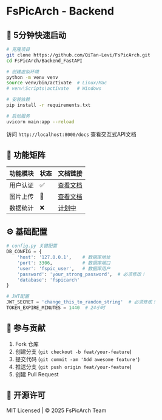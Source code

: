 # FsPicArch - Backend

## 🚀 5分钟快速启动

```bash
# 克隆项目
git clone https://github.com/QiTan-Levi/FsPicArch.git
cd FsPicArch/Backend_FastAPI

# 创建虚拟环境
python -m venv venv
source venv/bin/activate  # Linux/Mac
# venv\Scripts\activate   # Windows

# 安装依赖
pip install -r requirements.txt

# 启动服务
uvicorn main:app --reload
```

访问 `http://localhost:8000/docs` 查看交互式API文档

## 🌟 功能矩阵

| 功能模块 | 状态 | 文档链接                |
| -------- | ---- | ----------------------- |
| 用户认证 | ✅    | [查看文档](#oauth2-api) |
| 图片上传 | 🚧    | [查看文档](#upload-api) |
| 数据统计 | ❌    | [计划中](#roadmap)      |

## ⚙️ 基础配置

```python
# config.py 关键配置
DB_CONFIG = {
    'host': '127.0.0.1',    # 数据库地址
    'port': 3306,           # 数据库端口
    'user': 'fspic_user',   # 数据库用户
    'password': 'your_strong_password',  # 必须修改！
    'database': 'fspicarch'
}

# JWT配置
JWT_SECRET = 'change_this_to_random_string'  # 必须修改！
TOKEN_EXPIRE_MINUTES = 1440  # 24小时
```

## 🤲 参与贡献

1. Fork 仓库
2. 创建分支 (`git checkout -b feat/your-feature`)
3. 提交代码 (`git commit -am 'Add awesome feature'`)
4. 推送分支 (`git push origin feat/your-feature`)
5. 创建 Pull Request

## 📜 开源许可

MIT Licensed | © 2025 FsPicArch Team
